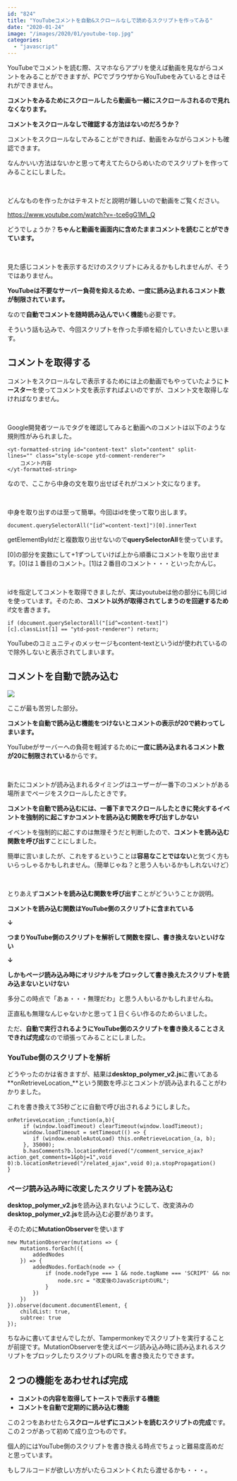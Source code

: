 ```yaml
---
id: "824"
title: "YouTubeコメントを自動&スクロールなしで読めるスクリプトを作ってみる"
date: "2020-01-24"
image: "/images/2020/01/youtube-top.jpg"
categories: 
  - "javascript"
---
```


YouTubeでコメントを読む際、スマホならアプリを使えば動画を見ながらコメントをみることができますが、PCでブラウザからYouTubeをみているときはそれができません。

**コメントをみるためにスクロールしたら動画も一緒にスクロールされるので見れなくなります。**

**コメントをスクロールなしで確認する方法はないのだろうか？**

コメントをスクロールなしでみることができれば、動画をみながらコメントも確認できます。

なんかいい方法はないかと思って考えてたらひらめいたのでスクリプトを作ってみることにしました。

 

どんなものを作ったかはテキストだと説明が難しいので動画をご覧ください。

https://www.youtube.com/watch?v=-tce6gG1M\_Q

どうでしょうか？**ちゃんと動画を画面内に含めたままコメントを読むことができています。**

 

見た感じコメントを表示するだけのスクリプトにみえるかもしれませんが、そうではありません。

**YouTubeは不要なサーバー負荷を抑えるため、一度に読み込まれるコメント数が制限されています。**

なので**自動でコメントを随時読み込んでいく機能**も必要です。

そういう話も込みで、今回スクリプトを作った手順を紹介していきたいと思います。

## コメントを取得する

コメントをスクロールなしで表示するためには上の動画でもやっていたように**トースター**を使ってコメント文を表示すればよいのですが、コメント文を取得しなければなりません。

 

Google開発者ツールでタグを確認してみると動画へのコメントは以下のような規則性がみられました。

```
<yt-formatted-string id="content-text" slot="content" split-lines="" class="style-scope ytd-comment-renderer">
    コメント内容
</yt-formatted-string>
```

なので、ここから中身の文を取り出せばそれがコメント文になります。

 

中身を取り出すのは至って簡単。今回はidを使って取り出します。

```
document.querySelectorAll("[id^=content-text]")[0].innerText
```

getElementByIdだと複数取り出せないので**querySelectorAll**を使っています。

\[0\]の部分を変数にして+1ずつしていけば上から順番にコメントを取り出せます。\[0\]は１番目のコメント。\[1\]は２番目のコメント・・・といったかんじ。

 

idを指定してコメントを取得できましたが、実はyoutubeは他の部分にも同じidを使っています。そのため、**コメント以外が取得されてしまうのを回避するため**if文を書きます。

```
if (document.querySelectorAll("[id^=content-text]")[c].classList[1] == "ytd-post-renderer") return;
```

YouTubeのコミュニティのメッセージもcontent-textというidが使われているので除外しないと表示されてしまいます。

## コメントを自動で読み込む

![](../../assets/images/2019/12/loading_flat_an.png)

ここが最も苦労した部分。

**コメントを自動で読み込む機能をつけないとコメントの表示が20で終わってしまいます。**

YouTubeがサーバーへの負荷を軽減するために**一度に読み込まれるコメント数が20に制限されている**からです。

 

新たにコメントが読み込まれるタイミングはユーザーが一番下のコメントがある場所までページをスクロールしたときです。

**コメントを自動で読み込むには、一番下までスクロールしたときに発火するイベントを強制的に起こすかコメントを読み込む関数を呼び出すしかない**

イベントを強制的に起こすのは無理そうだと判断したので、**コメントを読み込む関数を呼び出す**ことにしました。

簡単に言いましたが、これをするということは**容易なことではない**と気づく方もいらっしゃるかもしれません。（簡単じゃね？と思う人もいるかもしれないけど）

 

とりあえず**コメントを読み込む関数を呼び出す**ことがどういうことか説明。

**コメントを読み込む関数はYouTube側のスクリプトに含まれている**

**↓**

**つまりYouTube側のスクリプトを解析して関数を探し、書き換えないといけない**

**↓**

**しかもページ読み込み時にオリジナルをブロックして書き換えたスクリプトを読み込まないといけない**

多分この時点で「あぁ・・・無理だわ」と思う人もいるかもしれませんね。

正直私も無理なんじゃないかと思って１日くらい作るのためらいました。

ただ、**自動で実行されるようにYouTube側のスクリプトを書き換えることさえできれば完成**なので頑張ってみることにしました。

### YouTube側のスクリプトを解析

どうやったのかは省きますが、結果は**desktop\_polymer\_v2.js**に書いてある**onRetrieveLocation\_**という関数を呼ぶとコメントが読み込まれることがわかりました。

これを書き換えて35秒ごとに自動で呼び出されるようにしました。

```
onRetrieveLocation_:function(a,b){
     if (window.loadTimeout) clearTimeout(window.loadTimeout);
     window.loadTimeout = setTimeout(() => {
        if (window.enableAutoLoad) this.onRetrieveLocation_(a, b);
     }, 35000);
     b.hasComments?b.locationRetrieved("/comment_service_ajax?action_get_comments=1&pbj=1",void 0):b.locationRetrieved("/related_ajax",void 0);a.stopPropagation()
}
```

### ページ読み込み時に改変したスクリプトを読み込む

**desktop\_polymer\_v2.js**を読み込まれないようにして、改変済みの**desktop\_polymer\_v2.js**を読み込む必要があります。

そのために**MutationObserver**を使います

```
new MutationObserver(mutations => {
    mutations.forEach(({
        addedNodes
    }) => {
        addedNodes.forEach(node => {
            if (node.nodeType === 1 && node.tagName === 'SCRIPT' && node.src && node.src.includes('desktop_polymer_v2.js')) {
                node.src = "改変後のJavaScriptのURL";
            }
        })
    })
}).observe(document.documentElement, {
    childList: true,
    subtree: true
});
```

ちなみに書いてませんでしたが、Tampermonkeyでスクリプトを実行することが前提です。MutationObserverを使えばページ読み込み時に読み込まれるスクリプトをブロックしたりスクリプトのURLを書き換えたりできます。

## ２つの機能をあわせれば完成

- **コメントの内容を取得してトーストで表示する機能**
- **コメントを自動で定期的に読み込む機能**

この２つをあわせたら**スクロールせずにコメントを読むスクリプトの完成**です。この２つがあって初めて成り立つものです。

個人的にはYouTube側のスクリプトを書き換える時点でちょっと難易度高めだと思っています。

もしフルコードが欲しい方がいたらコメントくれたら渡せるかも・・・。
